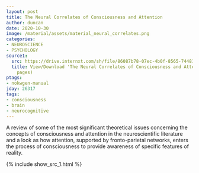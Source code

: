 ```yaml
---
layout: post
title: The Neural Correlates of Consciousness and Attention
author: duncan
date: 2020-10-30
image: /material/assets/material_neural_correlates.png
categories:
- NEUROSCIENCE
- PSYCHOLOGY
source1:
  src: https://drive.internxt.com/sh/file/86087b78-07ec-4b0f-8565-744818a0e839/0e5629260531beb3b715e92282d86a1cd8897382e5c01a6efab1a1a0e88e5be1
  title: View/Download 'The Neural Correlates of Consciousness and Attention' (17
    pages)
ptags:
- nokwgen-manual
jday: 26317
tags:
- consciousness
- brain
- neurocognitive
---
```


A review of some of the most significant theoretical issues concerning the concepts of consciousness and attention in the neuroscientific literature and a look as how attention, supported by fronto-parietal networks, enters the process of consciousness to provide awareness of specific features of reality.

<!--more-->

{% include show_src_1.html %}

